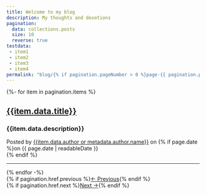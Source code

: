```yaml
---
title: Welcome to my blog
description: My thoughts and devotions
pagination:
  data: collections.posts
  size: 10
  reverse: true
testdata:
 - item1
 - item2
 - item3
 - item4
permalink: "blog/{% if pagination.pageNumber > 0 %}page-{{ pagination.pageNumber + 1 }}/{% endif %}index.html"
---
```


{%- for item in pagination.items %}
<div class="post-preview">
<a href="{{item.url}}"><h2 class="post-title">{{item.data.title}}</h2></a>
<h3 class="post-subtitle">{{item.data.description}}</h3>
<p class="post-meta">
Posted by
<a href="{{metadata.author.url}}">{{item.data.author or metadata.author.name}}</a>
on {% if page.date %}on <time datetime="{{ page.date | htmlDateString }}">{{ page.date | readableDate }}</time><br/>{% endif %}
</p>
</div>
<hr class="my-4" />
{% endfor -%}


<div class="row mt-3 mb-3">
<div class="col-md-6">
{% if pagination.href.previous %}<a class="btn btn-primary text-uppercase col-12" href="{{ pagination.href.previous }}">← Previous</a>{% endif %}
</div>
<div class="col-md-6 text-end mb-4">
{% if pagination.href.next %}<a class="btn btn-primary text-uppercase col-12" href="{{ pagination.href.next }}">Next →</a>{% endif %}
</div>
</div>

